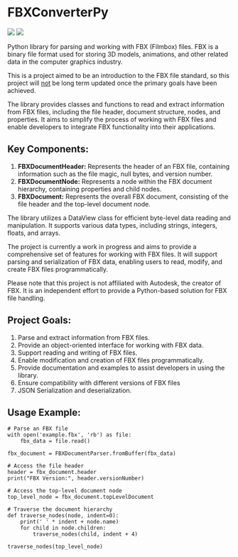 # FBXConverterPy

![](https://img.shields.io/badge/Python-14354C?style=for-the-badge&logo=python&logoColor=white)
![](https://img.shields.io/badge/current_state-finished-21a62a?style=for-the-badge)

Python library for parsing and working with FBX (Filmbox) files. FBX is a binary file format used for storing 3D models, animations, and other related data in the computer graphics industry.

This is a project aimed to be an introduction to the FBX file standard, so this project will <u>not</u> be long term updated once the primary goals have been achieved. 

The library provides classes and functions to read and extract information from FBX files, including the file header, document structure, nodes, and properties. It aims to simplify the process of working with FBX files and enable developers to integrate FBX functionality into their applications.

## Key Components:
<ol type="1">
    <li><b>FBXDocumentHeader:</b> Represents the header of an FBX file, containing information such as the file magic, null bytes, and version number.</li>
    <li><b>FBXDocumentNode:</b> Represents a node within the FBX document hierarchy, containing properties and child nodes.</li>
    <li><b>FBXDocument:</b> Represents the overall FBX document, consisting of the file header and the top-level document node.</li>
</ol>

The library utilizes a DataView class for efficient byte-level data reading and manipulation. It supports various data types, including strings, integers, floats, and arrays.

The project is currently a work in progress and aims to provide a comprehensive set of features for working with FBX files. It will support parsing and serialization of FBX data, enabling users to read, modify, and create FBX files programmatically.

Please note that this project is not affiliated with Autodesk, the creator of FBX. It is an independent effort to provide a Python-based solution for FBX file handling.

## Project Goals:
<ol type="1">
    <li>Parse and extract information from FBX files.</li>
    <li>Provide an object-oriented interface for working with FBX data.</li>
    <li>Support reading and writing of FBX files.</li>
    <li>Enable modification and creation of FBX files programmatically.</li>
    <li>Provide documentation and examples to assist developers in using the library.</li>
    <li>Ensure compatibility with different versions of FBX files</li>
    <li>JSON Serialization and deserialization.</li>
</ol>

## Usage Example:
```
# Parse an FBX file
with open('example.fbx', 'rb') as file:
    fbx_data = file.read()

fbx_document = FBXDocumentParser.fromBuffer(fbx_data)

# Access the file header
header = fbx_document.header
print("FBX Version:", header.versionNumber)

# Access the top-level document node
top_level_node = fbx_document.topLevelDocument

# Traverse the document hierarchy
def traverse_nodes(node, indent=0):
    print(' ' * indent + node.name)
    for child in node.children:
        traverse_nodes(child, indent + 4)

traverse_nodes(top_level_node)
```
